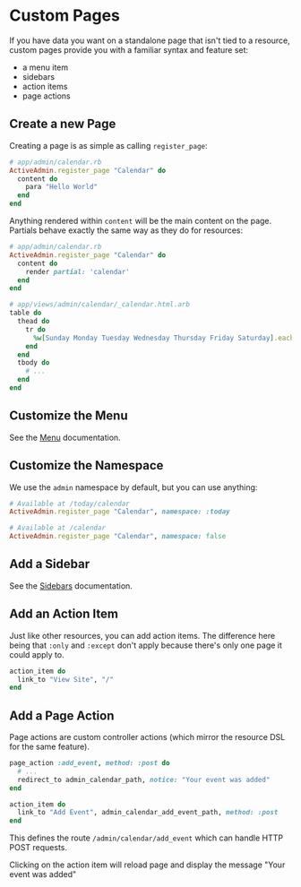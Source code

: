 # Custom Pages

If you have data you want on a standalone page that isn't tied to a resource,
custom pages provide you with a familiar syntax and feature set:

* a menu item
* sidebars
* action items
* page actions

## Create a new Page

Creating a page is as simple as calling `register_page`:

```ruby
# app/admin/calendar.rb
ActiveAdmin.register_page "Calendar" do
  content do
    para "Hello World"
  end
end
```

Anything rendered within `content` will be the main content on the page.
Partials behave exactly the same way as they do for resources:

```ruby
# app/admin/calendar.rb
ActiveAdmin.register_page "Calendar" do
  content do
    render partial: 'calendar'
  end
end

# app/views/admin/calendar/_calendar.html.arb
table do
  thead do
    tr do
      %w[Sunday Monday Tuesday Wednesday Thursday Friday Saturday].each &method(:th)
    end
  end
  tbody do
    # ...
  end
end
```

## Customize the Menu

See the [Menu](2-resource-customization.md#customize-the-menu) documentation.

## Customize the Namespace

We use the `admin` namespace by default, but you can use anything:

```ruby
# Available at /today/calendar
ActiveAdmin.register_page "Calendar", namespace: :today

# Available at /calendar
ActiveAdmin.register_page "Calendar", namespace: false
```

## Add a Sidebar

See the [Sidebars](7-sidebars.md) documentation.

## Add an Action Item

Just like other resources, you can add action items. The difference here being that
`:only` and `:except` don't apply because there's only one page it could apply to.

```ruby
action_item do
  link_to "View Site", "/"
end
```

## Add a Page Action

Page actions are custom controller actions (which mirror the resource DSL for the same feature).

```ruby
page_action :add_event, method: :post do
  # ...
  redirect_to admin_calendar_path, notice: "Your event was added"
end

action_item do
  link_to "Add Event", admin_calendar_add_event_path, method: :post
end
```

This defines the route `/admin/calendar/add_event` which can handle HTTP POST requests.

Clicking on the action item will reload page and display the message "Your event was added"
